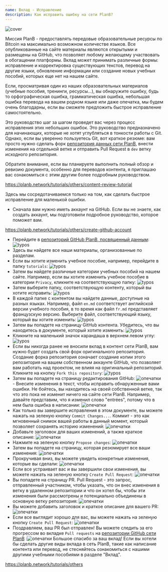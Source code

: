 ```yaml
---
name: Вклад - Исправление
description: Как исправить ошибку на сети PlanB?
---
```

![cover](assets/cover.webp)

Миссия PlanB - предоставлять передовые образовательные ресурсы по Bitcoin на максимально возможном количестве языков. Все опубликованные на сайте материалы являются открытыми и размещены на GitHub, что позволяет любому желающему участвовать в обогащении платформы. Вклад может принимать различные формы: исправление и корректировка существующих текстов, перевод на другие языки, обновление информации или создание новых учебных пособий, которых еще нет на нашем сайте.

Если, просматривая один из наших образовательных материалов (учебные пособия, тренинги, ресурсы...), вы обнаружите ошибку, будь то орфографическая ошибка, грамматическая ошибка, небольшая ошибка перевода на вашем родном языке или даже опечатка, мы будем очень благодарны, если вы сможете предложить быстрое исправление самостоятельно.

Это руководство шаг за шагом проведет вас через процесс исправления этих небольших ошибок. Это руководство предназначено для начинающих, которые не хотят углубляться в тонкости работы с Git. Однако, если вы уверенно пользуетесь Git, вот краткое резюме: вам просто нужно сделать форк [репозитория данных сети PlanB](https://github.com/PlanB-Network/bitcoin-educational-content), внести изменения на отдельной ветке и отправить Pull Request в `dev` ветку исходного репозитория.

Обратите внимание, если вы планируете выполнить полный обзор и ревизию документа, особенно для переводов контента, я приглашаю вас ознакомиться с этим другим более подробным руководством.

https://planb.network/tutorials/others/content-review-tutorial

 Здесь мы сосредотачиваемся только на том, как сделать быстрое исправление для маленькой ошибки.

- Сначала вам нужно иметь аккаунт на GitHub. Если вы не знаете, как создать аккаунт, мы подготовили подробное руководство, которое поможет вам.

https://planb.network/tutorials/others/create-github-account


- Перейдите в [репозиторий GitHub PlanB, посвященный данным](https://github.com/PlanB-Network/bitcoin-educational-content):
![typos](assets/01.webp)
- Здесь вы найдете все наши материалы, организованные по разделам.
- Если вы хотите изменить учебное пособие, например, перейдите в папку `tutorials`:
![typos](assets/02.webp)
- Затем вы найдете различные категории учебных пособий на нашем сайте. Например, если вы хотите изменить учебное пособие в категории `Privacy`, кликните на соответствующую папку:
![typos](assets/03.webp)
- Затем выберите папку, соответствующую контенту, который вы хотите исправить:
![typos](assets/04.webp)
- В каждой папке с контентом вы найдете данные, доступные на разных языках. Например, файл `en.md` соответствует английской версии учебного пособия, в то время как файл `fr.md` представляет французскую версию. Выберите файл, соответствующий языку, который вы хотите изменить: ![typos](assets/05.webp)
- Затем вы попадете на страницу GitHub контента. Убедитесь, что вы находитесь в документе, который хотите изменить: ![typos](assets/06.webp)
- Кликните на маленький значок карандаша в верхнем левом углу: ![typos](assets/07.webp)
- Если вы никогда ранее не вносили вклад в контент сети PlanB, вам нужно будет создать свой форк оригинального репозитория. Создание форка репозитория означает создание копии этого репозитория на вашем собственном аккаунте GitHub, что позволяет вам работать над проектом, не влияя на оригинальный репозиторий. Кликните на кнопку `Fork this repository`: ![typos](assets/08.webp)
- Затем вы попадете на страницу редактирования GitHub: ![опечатки](assets/09.webp) - Внесите изменения в текст, чтобы исправить обнаруженные вами ошибки. Не бойтесь, вы находитесь на своей собственной ветке, так что это пока не изменит ничего на сайте сети PlanB. Например, давайте представим, что я изменил слово "entrées", потому что в нем была ошибка в написании: ![опечатки](assets/10.webp)
- Как только вы завершите исправления в этом документе, вы можете нажать на зеленую кнопку `Commit Changes...`. Коммит - это как мгновенный снимок вашей работы в данный момент, который позволяет сохранять историю изменений: ![опечатки](assets/11.webp)
- Добавьте заголовок для ваших изменений, а также краткое описание: ![опечатки](assets/12.webp)
- Нажмите на зеленую кнопку `Propose changes`: ![опечатки](assets/13.webp)
- Затем вы попадете на страницу, которая резюмирует все ваши изменения: ![опечатки](assets/14.webp)
- Прокручивая вниз, вы можете увидеть конкретные изменения, которые вы сделали: ![опечатки](assets/15.webp)
- Если все устраивает вас и вы завершили свои изменения, вы можете нажать на зеленую кнопку `Create Pull Request`: ![опечатки](assets/16.webp)
- Вы попадете на страницу PR. Pull Request - это запрос, отправленный участником, чтобы указать, что он внес изменения в ветку в удаленном репозитории и что он хотел бы, чтобы эти изменения были рассмотрены и потенциально объединены в основную ветку репозитория: ![опечатки](assets/17.webp)
- Вы можете добавить заголовок и краткое описание для вашего PR: ![опечатки](assets/18.webp)
- Если все выглядит хорошо для вас, вы можете нажать на зеленую кнопку `Create Pull Request`: ![опечатки](assets/19.webp)
- Поздравляем, ваш PR был отправлен! Вы можете следить за его прогрессом во вкладке `Pull requests` на [репозитории GitHub сети PlanB](https://github.com/PlanB-Network/bitcoin-educational-content/pulls) :![опечатки](assets/20.webp)
Большое спасибо за ваш вклад! Если вы хотели бы сделать другие виды вклада в сеть PlanB, такие как написание контента или перевод, не стесняйтесь ознакомиться с нашими другими учебными пособиями в разделе "Вклад".

https://planb.network/tutorials/others


